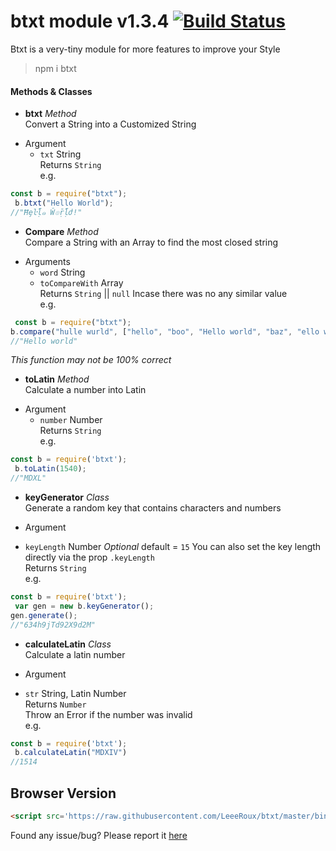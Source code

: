 btxt module v1.3.4 [![Build Status](https://travis-ci.org/LeeeRoux/btxt.svg?branch=master-branch)](https://travis-ci.org/LeeeRoux/btxt)
============
Btxt is a very-tiny module for more features to improve your Style

> npm i btxt

#### Methods & Classes
* **btxt** *Method*<br>
 Convert a String into a Customized String
- Argument 
  * `txt` String<br>
 Returns `String`<br>
e.g.
```js
const b = require("btxt");
 b.btxt("Hello World");
//"Ħȩŀḹ๑ Ŵ๏ṝḹժ!"
```
* **Compare** *Method*<br>
 Compare a String with an Array to find the most closed string
- Arguments 
  * `word` String
  * `toCompareWith` Array<br>
Returns `String` || `null` Incase there was no any similar value<br>
e.g.
```js
 const b = require("btxt");
b.compare("hulle wurld", ["hello", "boo", "Hello world", "baz", "ello world"])
//"Hello world"
```
*This function may not be 100% correct*
* **toLatin** *Method*<br>
 Calculate a number into Latin
- Argument
  * `number` Number<br>
Returns `String`<br>
e.g.
```js
const b = require('btxt');
 b.toLatin(1540);
//"MDXL"
```
* **keyGenerator** *Class*<br>
 Generate a random key that contains characters and numbers
 - Argument
 * `keyLength` Number *Optional* default = `15` You can also set the key length directly via the prop `.keyLength`<br>
Returns `String`<br>
e.g.
```js
const b = require('btxt');
 var gen = new b.keyGenerator();
gen.generate();
//"634h9jTd92X9d2M"
```
* **calculateLatin** *Class*<br>
 Calculate a latin number 
 - Argument
 * `str` String, Latin Number<br>
Returns `Number`<br>
Throw an Error if the number was invalid<br>
e.g.
```js
const b = require('btxt');
 b.calculateLatin("MDXIV")
//1514
```
## Browser Version
```html
<script src='https://raw.githubusercontent.com/LeeeRoux/btxt/master/bin/btxt-browser.js'></script>
```

Found any issue/bug? Please report it [here](https://github.com/LeeeRoux/btxt/issues)
